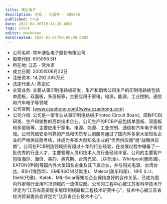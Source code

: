 ```yaml
---
title: 澳弘电子
description: 主板 - 元器件 - 605058
published: true
date: 2022-04-30T19:41:28.000Z
tags: stock
editor: markdown
dateCreated: 2022-01-01T00:00:00.000Z
---
```


- 公司名称: 常州澳弘电子股份有限公司
- 股票代码: 605058.SH
- 所在地: 江苏 - 常州市
- 成立日期: 2005年06月22日
- 注册资本: 14,292.395万元
- 法定代表人: 陈定红
- 主营业务: 主要从事印制电路板研发，生产和销售公司生产的印制电路板包括单面板，双面板，多层板等，主要应用于家电，电源，能源，工业控制，通信和汽车电子等领域
- 公司官网: [www.czaohong.com](www.czaohong.com)
- 公司介绍: 公司是一家专业从事印制电路板(Printed Circuit Board，简称PCB)研发、生产和销售的高新技术企业。公司生产的PCB产品包括单面板、双面板和多层板等，主要应用于家电、电源、能源、工业控制、通信和汽车电子等领域。公司凭借安全可靠的产品和优质专业的服务通过了国内外多家大型知名企业的严格供应商考核，并成为多家大型知名企业的“优秀供应商”或“战略供应商”。公司在PCB制造领域拥有超过十年的行业经验，在发展过程中储备了一批优秀的行业人才，主要管理人员和技术人员行业经验丰富。公司的主要客户包括海尔、海信、美的、奥克斯、台湾光宝、LG(乐金)、Whirlpool(惠而浦)、EATON(伊顿)等国内外大型知名企业及其下属企业，并与阳光电源、台湾台达、BSH(博西华)、EMERSON(艾默生)、Melecs(美乐科斯)、NPE S.r.l、Diehl(代傲)、Katek、MIL-Solar等知名企业保持良好的合作关系，已成为国内外家电行业用PCB领域的一流供应商。公司的工程中心被江苏省科学技术厅评定为“江苏省高密度多层印制线路板工程技术研究中心”，技术中心被江苏省经济贸易委员会评定为“江苏省企业技术中心”。


